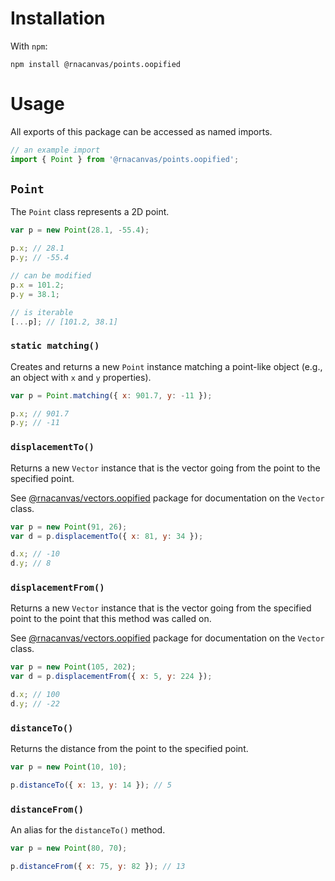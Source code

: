 # Installation

With `npm`:

```
npm install @rnacanvas/points.oopified
```

# Usage

All exports of this package can be accessed as named imports.

```javascript
// an example import
import { Point } from '@rnacanvas/points.oopified';
```

## `Point`

The `Point` class represents a 2D point.

```javascript
var p = new Point(28.1, -55.4);

p.x; // 28.1
p.y; // -55.4

// can be modified
p.x = 101.2;
p.y = 38.1;

// is iterable
[...p]; // [101.2, 38.1]
```

### `static matching()`

Creates and returns a new `Point` instance matching a point-like object
(e.g., an object with `x` and `y` properties).

```javascript
var p = Point.matching({ x: 901.7, y: -11 });

p.x; // 901.7
p.y; // -11
```

### `displacementTo()`

Returns a new `Vector` instance
that is the vector going from the point
to the specified point.

See [@rnacanvas/vectors.oopified](https://pzhaojohnson.github.io/rnacanvas.vectors.oopified/) package
for documentation on the `Vector` class.

```javascript
var p = new Point(91, 26);
var d = p.displacementTo({ x: 81, y: 34 });

d.x; // -10
d.y; // 8
```

### `displacementFrom()`

Returns a new `Vector` instance
that is the vector going from the specified point
to the point that this method was called on.

See [@rnacanvas/vectors.oopified](https://pzhaojohnson.github.io/rnacanvas.vectors.oopified/) package
for documentation on the `Vector` class.

```javascript
var p = new Point(105, 202);
var d = p.displacementFrom({ x: 5, y: 224 });

d.x; // 100
d.y; // -22
```

### `distanceTo()`

Returns the distance from the point to the specified point.

```javascript
var p = new Point(10, 10);

p.distanceTo({ x: 13, y: 14 }); // 5
```

### `distanceFrom()`

An alias for the `distanceTo()` method.

```javascript
var p = new Point(80, 70);

p.distanceFrom({ x: 75, y: 82 }); // 13
```
